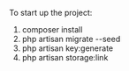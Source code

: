 To start up the project:
1. composer install
2. php artisan migrate --seed
3. php artisan key:generate
4. php artisan storage:link
